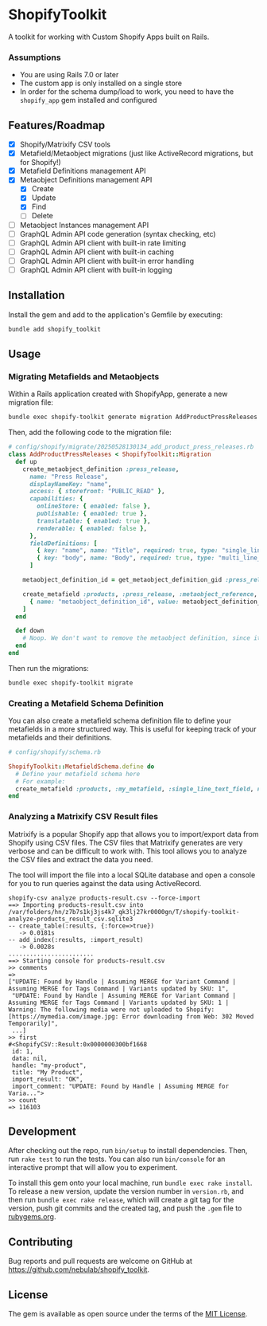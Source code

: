 # ShopifyToolkit

A toolkit for working with Custom Shopify Apps built on Rails.

### Assumptions

- You are using Rails 7.0 or later
- The custom app is only installed on a single store
- In order for the schema dump/load to work, you need to have the `shopify_app` gem installed and configured

## Features/Roadmap

- [x] Shopify/Matrixify CSV tools
- [x] Metafield/Metaobject migrations (just like ActiveRecord migrations, but for Shopify!)
- [x] Metafield Definitions management API
- [x] Metaobject Definitions management API
  - [x] Create
  - [x] Update
  - [x] Find
  - [ ] Delete
- [ ] Metaobject Instances management API
- [ ] GraphQL Admin API code generation (syntax checking, etc)
- [ ] GraphQL Admin API client with built-in rate limiting
- [ ] GraphQL Admin API client with built-in caching
- [ ] GraphQL Admin API client with built-in error handling
- [ ] GraphQL Admin API client with built-in logging

## Installation

Install the gem and add to the application's Gemfile by executing:

```bash
bundle add shopify_toolkit
```

## Usage

### Migrating Metafields and Metaobjects

Within a Rails application created with ShopifyApp, generate a new migration file:

```bash
bundle exec shopify-toolkit generate migration AddProductPressReleases
```

Then, add the following code to the migration file:
```ruby
# config/shopify/migrate/20250528130134_add_product_press_releases.rb
class AddProductPressReleases < ShopifyToolkit::Migration
  def up
    create_metaobject_definition :press_release,
      name: "Press Release",
      displayNameKey: "name",
      access: { storefront: "PUBLIC_READ" },
      capabilities: {
        onlineStore: { enabled: false },
        publishable: { enabled: true },
        translatable: { enabled: true },
        renderable: { enabled: false },
      },
      fieldDefinitions: [
        { key: "name", name: "Title", required: true, type: "single_line_text_field" },
        { key: "body", name: "Body", required: true, type: "multi_line_text_field" },
      ]

    metaobject_definition_id = get_metaobject_definition_gid :press_release

    create_metafield :products, :press_release, :metaobject_reference, name: "Press Release", validations: [
      { name: "metaobject_definition_id", value: metaobject_definition_id }
    ]
  end

  def down
    # Noop. We don't want to remove the metaobject definition, since it might be populated with data.
  end
end
```

Then run the migrations:

```bash
bundle exec shopify-toolkit migrate
```

### Creating a Metafield Schema Definition

You can also create a metafield schema definition file to define your metafields in a more structured way. This is useful for keeping track of your metafields and their definitions.

```rb
# config/shopify/schema.rb

ShopifyToolkit::MetafieldSchema.define do
  # Define your metafield schema here
  # For example:
  create_metafield :products, :my_metafield, :single_line_text_field, name: "My Metafield"
end
```

### Analyzing a Matrixify CSV Result files

Matrixify is a popular Shopify app that allows you to import/export data from Shopify using CSV files. The CSV files that Matrixify generates are very verbose and can be difficult to work with. This tool allows you to analyze the CSV files and extract the data you need.

The tool will import the file into a local SQLite database
and open a console for you to run queries against the data
using ActiveRecord.

```shell
shopify-csv analyze products-result.csv --force-import
==> Importing products-result.csv into /var/folders/hn/z7b7s1kj3js4k7_qk3lj27kr0000gn/T/shopify-toolkit-analyze-products_result_csv.sqlite3
-- create_table(:results, {:force=>true})
   -> 0.0181s
-- add_index(:results, :import_result)
   -> 0.0028s
........................
==> Starting console for products-result.csv
>> comments
=>
["UPDATE: Found by Handle | Assuming MERGE for Variant Command | Assuming MERGE for Tags Command | Variants updated by SKU: 1",
 "UPDATE: Found by Handle | Assuming MERGE for Variant Command | Assuming MERGE for Tags Command | Variants updated by SKU: 1 | Warning: The following media were not uploaded to Shopify: [https://mymedia.com/image.jpg: Error downloading from Web: 302 Moved Temporarily]",
 ...]
>> first
#<ShopifyCSV::Result:0x0000000300bf1668
 id: 1,
 data: nil,
 handle: "my-product",
 title: "My Product",
 import_result: "OK",
 import_comment: "UPDATE: Found by Handle | Assuming MERGE for Varia...">
>> count
=> 116103
```

## Development

After checking out the repo, run `bin/setup` to install dependencies. Then, run `rake test` to run the tests. You can also run `bin/console` for an interactive prompt that will allow you to experiment.

To install this gem onto your local machine, run `bundle exec rake install`. To release a new version, update the version number in `version.rb`, and then run `bundle exec rake release`, which will create a git tag for the version, push git commits and the created tag, and push the `.gem` file to [rubygems.org](https://rubygems.org).

## Contributing

Bug reports and pull requests are welcome on GitHub at https://github.com/nebulab/shopify_toolkit.

## License

The gem is available as open source under the terms of the [MIT License](https://opensource.org/licenses/MIT).

